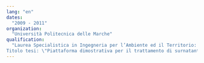 ```yaml
---
lang: "en"
dates:
  "2009 - 2011"
organization:
  "Università Politecnica delle Marche"
qualification:
  "Laurea Specialistica in Ingegneria per l’Ambiente ed il Territorio: votazione finale di 110/110 e lode.
Titolo tesi: \"Piattaforma dimostrativa per il trattamento di surnatanti zootecnici: prove preliminari di evaporazione in bench scale\"."
---
```

